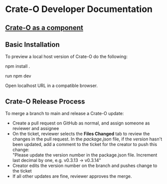 # Crate-O Developer Documentation

## [Crate-O as a component](./component.md)

## Basic Installation

To preview a local host version of Crate-O do the following:

npm install .

run npm dev

Open localhost URL in a compatible browser.

## Crate-O Release Process

To merge a branch to main and release a Crate-O update:
- Create a pull request on GitHub as normal, and assign someone as reviewer and assignee
- On the ticket, reviewer selects the __Files Changed__ tab to review the changes in the pull request. In the _package.json_ file, if the _version_ hasn't been updated, add a comment to the ticket for the creator to push this change:
<br>"Please update the version number in the package.json file. Increment last decimal by one, e.g. v0.3.13 -> v0.3.14"
- Creator edits the version number on the branch and pushes change to the ticket
- If all other updates are fine, reviewer approves the merge.